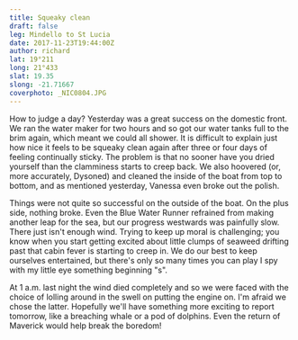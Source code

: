 ```yaml
---
title: Squeaky clean
draft: false
leg: Mindello to St Lucia
date: 2017-11-23T19:44:00Z
author: richard
lat: 19°211
long: 21°433
slat: 19.35
slong: -21.71667
coverphoto: _NIC0804.JPG
---
```

How to judge a day? Yesterday was a great success on the domestic front. We
ran the water maker for two hours and so got our water
tanks full to the brim again, which meant we could all shower. It is
difficult to explain just how nice it feels to be squeaky clean again after
three or four days of feeling continually sticky. The problem is that no
sooner have you dried yourself than the clamminess starts to creep
back. We also hoovered (or, more accurately, Dysoned) and cleaned the
inside of the boat from top to bottom, and as mentioned
yesterday, Vanessa even broke out the polish.

Things were not quite so successful on the outside of the boat. On the plus
side, nothing broke. Even the Blue Water Runner refrained
from making another leap for the sea, but our progress westwards was
painfully slow. There just isn't enough wind. Trying to keep up
moral is challenging; you know when you start getting excited about little
clumps of seaweed drifting past that cabin fever is starting to
creep in. We do our best to keep ourselves entertained, but there's only so
many times you can play I spy with my little eye something
beginning "s".

At 1 a.m. last night the wind died completely and so we were faced with the
choice of lolling around in the swell on putting the engine on.
I'm afraid we chose the latter. Hopefully we'll have something more
exciting to report tomorrow, like a breaching whale or a pod of
dolphins. Even the return of Maverick would help break the boredom!
